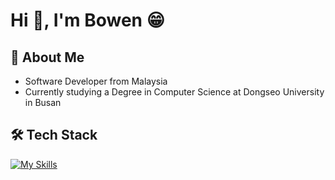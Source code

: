 # Hi 👋, I'm Bowen 😁
## 📖 About Me
* Software Developer from Malaysia
* Currently studying a Degree in Computer Science at Dongseo University in Busan

## 🛠️ Tech Stack
[![My Skills](https://skillicons.dev/icons?i=java,nodejs,expressjs,mysql,mongodb,python,html,css,cpp,c&theme=dark)](https://skillicons.dev)
